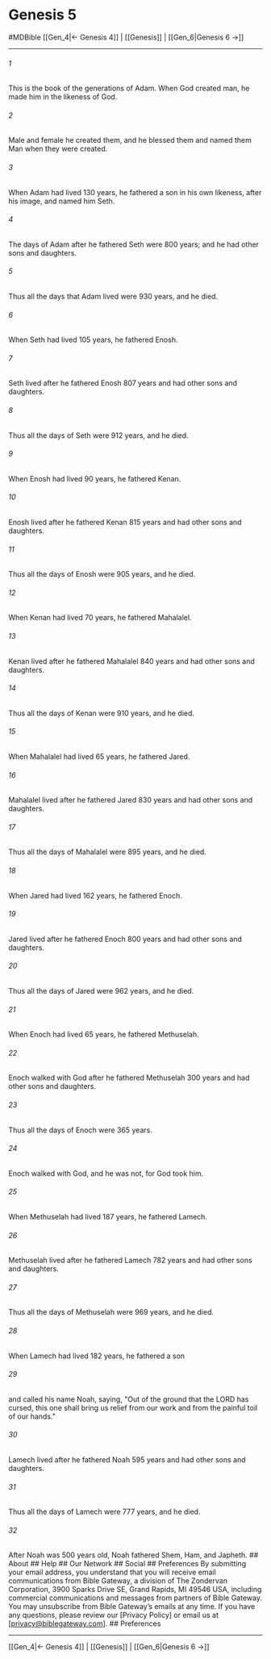 # Genesis 5
#MDBible
[[Gen_4|← Genesis 4]] | [[Genesis]] | [[Gen_6|Genesis 6 →]]

***


###### 1 
This is the book of the generations of Adam. When God created man, he made him in the likeness of God. 

###### 2 
Male and female he created them, and he blessed them and named them Man when they were created. 

###### 3 
When Adam had lived 130 years, he fathered a son in his own likeness, after his image, and named him Seth. 

###### 4 
The days of Adam after he fathered Seth were 800 years; and he had other sons and daughters. 

###### 5 
Thus all the days that Adam lived were 930 years, and he died. 

###### 6 
When Seth had lived 105 years, he fathered Enosh. 

###### 7 
Seth lived after he fathered Enosh 807 years and had other sons and daughters. 

###### 8 
Thus all the days of Seth were 912 years, and he died. 

###### 9 
When Enosh had lived 90 years, he fathered Kenan. 

###### 10 
Enosh lived after he fathered Kenan 815 years and had other sons and daughters. 

###### 11 
Thus all the days of Enosh were 905 years, and he died. 

###### 12 
When Kenan had lived 70 years, he fathered Mahalalel. 

###### 13 
Kenan lived after he fathered Mahalalel 840 years and had other sons and daughters. 

###### 14 
Thus all the days of Kenan were 910 years, and he died. 

###### 15 
When Mahalalel had lived 65 years, he fathered Jared. 

###### 16 
Mahalalel lived after he fathered Jared 830 years and had other sons and daughters. 

###### 17 
Thus all the days of Mahalalel were 895 years, and he died. 

###### 18 
When Jared had lived 162 years, he fathered Enoch. 

###### 19 
Jared lived after he fathered Enoch 800 years and had other sons and daughters. 

###### 20 
Thus all the days of Jared were 962 years, and he died. 

###### 21 
When Enoch had lived 65 years, he fathered Methuselah. 

###### 22 
Enoch walked with God after he fathered Methuselah 300 years and had other sons and daughters. 

###### 23 
Thus all the days of Enoch were 365 years. 

###### 24 
Enoch walked with God, and he was not, for God took him. 

###### 25 
When Methuselah had lived 187 years, he fathered Lamech. 

###### 26 
Methuselah lived after he fathered Lamech 782 years and had other sons and daughters. 

###### 27 
Thus all the days of Methuselah were 969 years, and he died. 

###### 28 
When Lamech had lived 182 years, he fathered a son 

###### 29 
and called his name Noah, saying, "Out of the ground that the LORD has cursed, this one shall bring us relief from our work and from the painful toil of our hands." 

###### 30 
Lamech lived after he fathered Noah 595 years and had other sons and daughters. 

###### 31 
Thus all the days of Lamech were 777 years, and he died. 

###### 32 
After Noah was 500 years old, Noah fathered Shem, Ham, and Japheth. ## About ## Help ## Our Network ## Social ## Preferences By submitting your email address, you understand that you will receive email communications from Bible Gateway, a division of The Zondervan Corporation, 3900 Sparks Drive SE, Grand Rapids, MI 49546 USA, including commercial communications and messages from partners of Bible Gateway. You may unsubscribe from Bible Gateway&rsquo;s emails at any time. If you have any questions, please review our [Privacy Policy] or email us at [privacy@biblegateway.com]. ## Preferences

***

[[Gen_4|← Genesis 4]] | [[Genesis]] | [[Gen_6|Genesis 6 →]]
